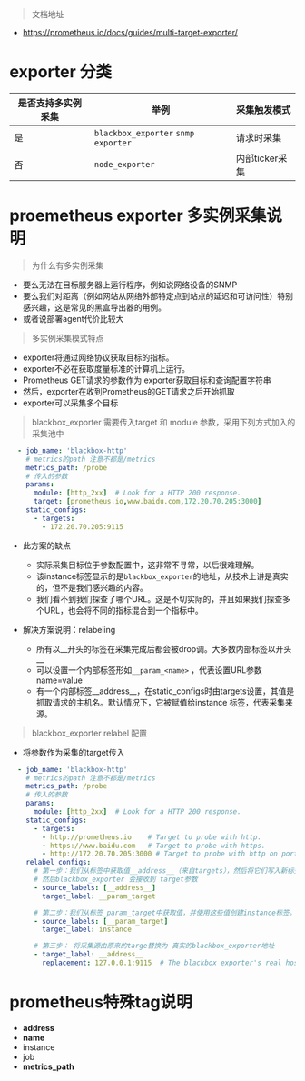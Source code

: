 > 文档地址
- https://prometheus.io/docs/guides/multi-target-exporter/

# exporter 分类

|  是否支持多实例采集   | 举例 | 采集触发模式  | 
|  ----  | ----  | ---- | 
| 是	| `blackbox_exporter` `snmp exporter` |	请求时采集|  
| 否	| `node_exporter`  |	内部ticker采集|  


# proemetheus exporter 多实例采集说明
> 为什么有多实例采集
- 要么无法在目标服务器上运行程序，例如说网络设备的SNMP
- 要么我们对距离（例如网站从网络外部特定点到站点的延迟和可访问性）特别感兴趣，这是常见的黑盒导出器的用例。
- 或者说部署agent代价比较大




> 多实例采集模式特点

- exporter将通过网络协议获取目标的指标。
- exporter不必在获取度量标准的计算机上运行。
- Prometheus GET请求的参数作为 exporter获取目标和查询配置字符串
- 然后，exporter在收到Prometheus的GET请求之后开始抓取
- exporter可以采集多个目标


> blackbox_exporter 需要传入target 和 module 参数，采用下列方式加入的采集池中 
```yaml
  - job_name: 'blackbox-http'
    # metrics的path 注意不都是/metrics
    metrics_path: /probe
    # 传入的参数
    params:
      module: [http_2xx]  # Look for a HTTP 200 response.
      target: [prometheus.io,www.baidu.com,172.20.70.205:3000]
    static_configs:
      - targets:
        - 172.20.70.205:9115 
```
- 此方案的缺点
    - 实际采集目标位于参数配置中，这非常不寻常，以后很难理解。
    - 该instance标签显示的是`blackbox_exporter`的地址，从技术上讲是真实的，但不是我们感兴趣的内容。
    - 我们看不到我们探查了哪个URL。这是不切实际的，并且如果我们探查多个URL，也会将不同的指标混合到一个指标中。

- 解决方案说明：relabeling
    - 所有以__开头的标签在采集完成后都会被drop调。大多数内部标签以开头__
    - 可以设置一个内部标签形如`__param_<name>` ，代表设置URL参数 name=value 
    - 有一个内部标签__address__，在static_configs时由targets设置，其值是抓取请求的主机名。默认情况下，它被赋值给instance 标签，代表采集来源。

    
> blackbox_exporter relabel 配置
- 将参数作为采集的target传入
```yaml
  - job_name: 'blackbox-http'
    # metrics的path 注意不都是/metrics
    metrics_path: /probe
    # 传入的参数
    params:
      module: [http_2xx]  # Look for a HTTP 200 response.
    static_configs:
      - targets:
        - http://prometheus.io    # Target to probe with http.
        - https://www.baidu.com   # Target to probe with https.
        - http://172.20.70.205:3000 # Target to probe with http on port 3000.
    relabel_configs:
      # 第一步：我们从标签中获取值__address__（来自targets），然后将它们写入新标签__param_target
      # 然后blackbox_exporter 会接收到 target参数
      - source_labels: [__address__]
        target_label: __param_target

      # 第二步：我们从标签_param_target中获取值，并使用这些值创建instance标签。
      - source_labels: [__param_target]
        target_label: instance

      # 第三步： 将采集源由原来的targe替换为 真实的blackbox_exporter地址
      - target_label: __address__
        replacement: 127.0.0.1:9115  # The blackbox exporter's real hostname:port.

```


# prometheus特殊tag说明
- __address__
- __name__
- instance
- job
- __metrics_path__ 